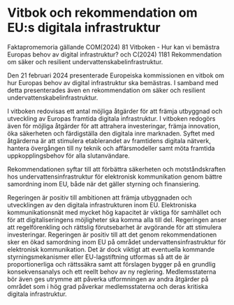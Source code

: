 # Vitbok och rekommendation om EU:s digitala infrastruktur

Faktapromemoria gällande COM(2024\) 81 Vitboken \- Hur kan vi bemästra Europas behov av digital infrastruktur? och C(2024\) 1181 Rekommendation om säker och resilient undervattenskabelinfrastruktur.

Den 21 februari 2024 presenterade Europeiska kommissionen en vitbok om hur Europas behov av digital infrastruktur ska bemästras. I samband med detta presenterades även en rekommendation om säker och resilient undervattenskabelinfrastruktur.

I vitboken redovisas ett antal möjliga åtgärder för att främja utbyggnad och utveckling av Europas framtida digitala infrastruktur. I vitboken redogörs även för möjliga åtgärder för att attrahera investeringar, främja innovation, öka säkerheten och färdigställa den digitala inre marknaden. Syftet med åtgärderna är att stimulera etablerandet av framtidens digitala nätverk, hantera övergången till ny teknik och affärsmodeller samt möta framtida uppkopplingsbehov för alla slutanvändare.

Rekommendationen syftar till att förbättra säkerheten och motståndskraften hos undervattensinfrastruktur för elektronisk kommunikation genom bättre samordning inom EU, både när det gäller styrning och finansiering.

Regeringen är positiv till ambitionen att främja utbyggnaden och utvecklingen av den digitala infrastrukturen inom EU. Elektroniska kommunikationsnät med mycket hög kapacitet är viktiga för samhället och för att digitaliseringens möjligheter ska komma alla till del. Regeringen anser att regelförenkling och rättslig förutsebarhet är avgörande för att stimulera investeringar. Regeringen är positiv till att det genom rekommendationen sker en ökad samordning inom EU på området undervattensinfrastruktur för elektronisk kommunikation. Det är dock viktigt att eventuella kommande styrningsmekanismer eller EU\-lagstiftning utformas så att de är proportionerliga och rättssäkra samt att förslagen bygger på en grundlig konsekvensanalys och ett reellt behov av ny reglering. Medlemsstaterna bör även ges utrymme att påverka utformningen av andra åtgärder på området som i hög grad påverkar medlemsstaterna och deras kritiska digitala infrastruktur.
